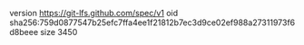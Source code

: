 version https://git-lfs.github.com/spec/v1
oid sha256:759d0877547b25efc7ffa4ee1f21812b7ec3d9ce02ef988a27311973f6d8beee
size 3450
